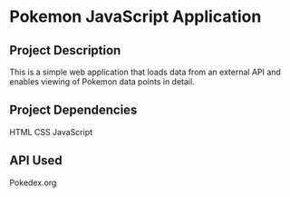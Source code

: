 # Pokemon JavaScript Application

## Project Description
This is a simple web application that loads data from an external API and enables viewing of Pokemon data points in detail.

## Project Dependencies
HTML
CSS
JavaScript

## API Used
Pokedex.org
